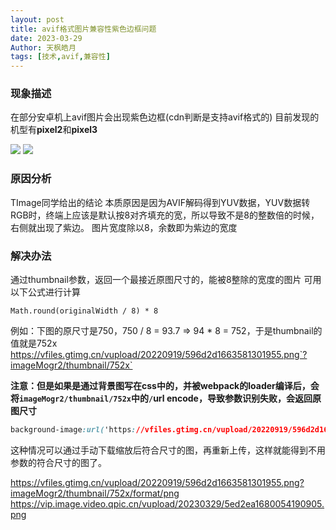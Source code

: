 ```yaml
---
layout: post
title: avif格式图片兼容性紫色边框问题
date: 2023-03-29
Author: 天枫皓月 
tags: [技术,avif,兼容性]
---
```


### 现象描述
在部分安卓机上avif图片会出现紫色边框(cdn判断是支持avif格式的)
目前发现的机型有**pixel2**和**pixel3**

![](https://raw.githubusercontent.com/tonliver/tonliver.github.io/master/assets/imgs/202303291724306.png)
![](https://raw.githubusercontent.com/tonliver/tonliver.github.io/master/assets/imgs/202303291724283.png)

### 原因分析
TImage同学给出的结论
本质原因是因为AVIF解码得到YUV数据，YUV数据转RGB时，终端上应该是默认按8对齐填充的宽，所以导致不是8的整数倍的时候，右侧就出现了紫边。
图片宽度除以8，余数即为紫边的宽度

### 解决办法
通过thumbnail参数，返回一个最接近原图尺寸的，能被8整除的宽度的图片
可用以下公式进行计算
```
Math.round(originalWidth / 8) * 8
```
例如：下图的原尺寸是750，750 / 8 = 93.7 => 94 * 8 = 752，于是thumbnail的值就是752x
https://vfiles.gtimg.cn/vupload/20220919/596d2d1663581301955.png`?imageMogr2/thumbnail/752x`

**注意：但是如果是通过背景图写在css中的，并被webpack的loader编译后，会将`imageMogr2/thumbnail/752x`中的`/`url encode，导致参数识别失败，会返回原图尺寸**

```css
background-image:url('https://vfiles.gtimg.cn/vupload/20220919/596d2d1663581301955.png?imageMogr2/thumbnail/752x')
```
这种情况可以通过手动下载缩放后符合尺寸的图，再重新上传，这样就能得到不用参数的符合尺寸的图了。

https://vfiles.gtimg.cn/vupload/20220919/596d2d1663581301955.png?imageMogr2/thumbnail/752x/format/png
https://vip.image.video.qpic.cn/vupload/20230329/5ed2ea1680054190905.png